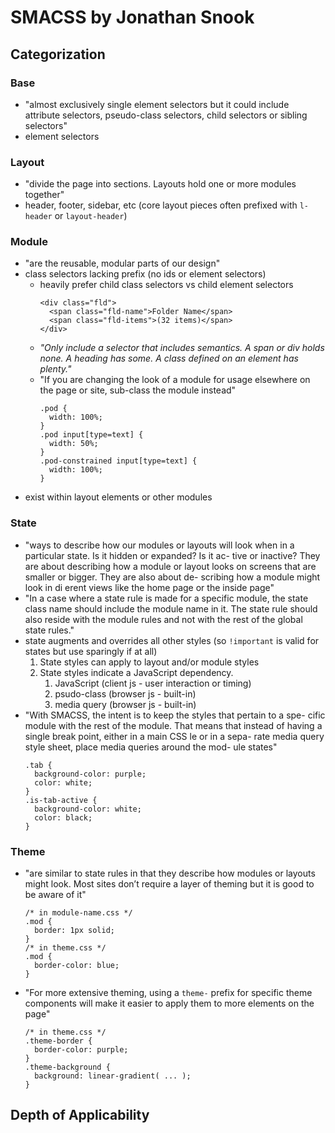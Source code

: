 # SMACSS by Jonathan Snook

## Categorization

### Base
  - "almost exclusively single element selectors but it could include attribute selectors, pseudo-class selectors, child selectors or sibling selectors"
  - element selectors

### Layout
  - "divide the page into sections. Layouts hold one or more modules together"
  - header, footer, sidebar, etc (core layout pieces often prefixed with `l-header` or `layout-header`)

### Module
  - "are the reusable, modular parts of our design"
  - class selectors lacking prefix (no ids or element selectors)
    - heavily prefer child class selectors vs child element selectors
      ```
      <div class="fld">
        <span class="fld-name">Folder Name</span>
        <span class="fld-items">(32 items)</span>
      </div>
      ```
    - *"Only include a selector that includes semantics. A span or div holds none. A heading has some. A class defined on an element has plenty."*
    - "If you are changing the look of a module for usage elsewhere on the page or site, sub-class the module instead"
      ```
      .pod {
        width: 100%;
      }
      .pod input[type=text] {
        width: 50%;
      }
      .pod-constrained input[type=text] {
        width: 100%;
      }
      ```
  - exist within layout elements or other modules

### State
  - "ways to describe how our modules or layouts will look when in a particular state. Is it hidden or expanded? Is it ac- tive or inactive? They are about describing how a module or layout looks on screens that are smaller or bigger. They are also about de- scribing how a module might look in di erent views like the home page or the inside page"
  - "In a case where a state rule is made for a specific module, the state class name should include the module name in it. The state rule should also reside with the module rules and not with the rest of the global state rules."
  - state augments and overrides all other styles (so `!important` is valid for states but use sparingly if at all)
    1. State styles can apply to layout and/or module styles
    2. State styles indicate a JavaScript dependency.
        1. JavaScript (client js - user interaction or timing)
        2. psudo-class (browser js - built-in)
        3. media query (browser js - built-in)
  - "With SMACSS, the intent is to keep the styles that pertain to a spe- cific module with the rest of the module. That means that instead of having a single break point, either in a main CSS  le or in a sepa- rate media query style sheet, place media queries around the mod- ule states"
    ```
    .tab {
      background-color: purple;
      color: white;
    }
    .is-tab-active {
      background-color: white;
      color: black;
    }
    ```

### Theme
  - "are similar to state rules in that they describe how modules or layouts might look. Most sites don’t require a layer of theming but it is good to be aware of it"
    ```
    /* in module-name.css */
    .mod {
      border: 1px solid;
    }
    /* in theme.css */
    .mod {
      border-color: blue;
    }
    ```
  - "For more extensive theming, using a `theme-` prefix for specific theme components will make it easier to apply them to more elements on the page"
    ```
    /* in theme.css */
    .theme-border {
      border-color: purple;
    }
    .theme-background {
      background: linear-gradient( ... );
    }
    ```
    
## Depth of Applicability

